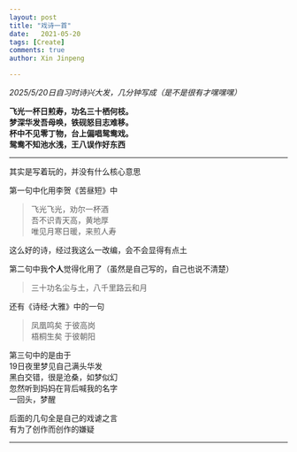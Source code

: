 ```yaml
---
layout: post
title: "戏诗一首"
date:   2021-05-20
tags: [Create]
comments: true
author: Xin Jinpeng

---
```


*2025/5/20日自习时诗兴大发，几分钟写成（是不是很有才嘿嘿嘿）*

  
**飞光一杯日煎寿，功名三十栖何枝。  
梦深华发吾母唤，铁砚怒目志难移。  
杯中不见零丁物，台上偏唱鸳鸯戏。  
鸳鸯不知池水浅，王八误作好东西**  

------------
其实是写着玩的，并没有什么核心意思
  
第一句中化用李贺《苦昼短》中
>飞光飞光，劝尔一杯酒  
吾不识青天高，黄地厚  
唯见月寒日暖，来煎人寿  

这么好的诗，经过我这么一改编，会不会显得有点土

第二句中我**个人**觉得化用了（虽然是自己写的，自己也说不清楚）
>三十功名尘与土，八千里路云和月

还有《诗经·大雅》中的一句
>凤凰鸣矣  于彼高岗  
梧桐生矣  于彼朝阳  

第三句中的是由于  
19日夜里梦见自己满头华发  
黑白交错，很是沧桑，如梦似幻  
忽然听到妈妈在背后喊我的名字  
一回头，梦醒  

后面的几句全是自己的戏谑之言  
有为了创作而创作的嫌疑  

------------
